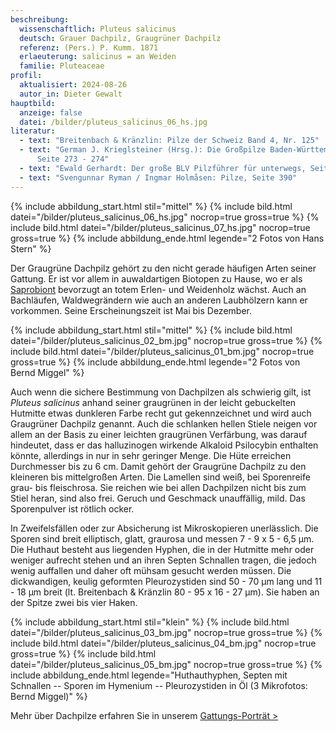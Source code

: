 ```yaml
---
beschreibung:
  wissenschaftlich: Pluteus salicinus
  deutsch: Grauer Dachpilz, Graugrüner Dachpilz
  referenz: (Pers.) P. Kumm. 1871
  erlaeuterung: salicinus = an Weiden
  familie: Pluteaceae
profil:
  aktualisiert: 2024-08-26
  autor_in: Dieter Gewalt
hauptbild:
  anzeige: false
  datei: /bilder/pluteus_salicinus_06_hs.jpg
literatur:
  - text: "Breitenbach & Kränzlin: Pilze der Schweiz Band 4, Nr. 125"
  - text: "German J. Krieglsteiner (Hrsg.): Die Großpilze Baden-Württembergs Band 4,
      Seite 273 - 274"
  - text: "Ewald Gerhardt: Der große BLV Pilzführer für unterwegs, Seite 56"
  - text: "Svengunnar Ryman / Ingmar Holmåsen: Pilze, Seite 390"
---
```

{% include abbildung_start.html stil="mittel" %}
{% include bild.html datei="/bilder/pluteus_salicinus_06_hs.jpg" nocrop=true gross=true %}
{% include bild.html datei="/bilder/pluteus_salicinus_07_hs.jpg" nocrop=true gross=true %}
{% include abbildung_ende.html legende="2 Fotos von Hans Stern" %}

Der Graugrüne Dachpilz gehört zu den nicht gerade häufigen Arten seiner Gattung. Er ist vor allem in auwaldartigen Biotopen zu Hause, wo er als [Saprobiont](<saprobiontisch "Glossar">) bevorzugt an totem Erlen- und Weidenholz wächst. Auch an Bachläufen, Waldwegrändern wie auch an anderen Laubhölzern kann er vorkommen. Seine Erscheinungszeit ist Mai bis Dezember.

{% include abbildung_start.html stil="mittel" %}
{% include bild.html datei="/bilder/pluteus_salicinus_02_bm.jpg" nocrop=true gross=true %}
{% include bild.html datei="/bilder/pluteus_salicinus_01_bm.jpg" nocrop=true gross=true %}
{% include abbildung_ende.html legende="2 Fotos von Bernd Miggel" %}

Auch wenn die sichere Bestimmung von Dachpilzen als schwierig gilt, ist *Pluteus salicinus* anhand seiner graugrünen in der leicht gebuckelten Hutmitte etwas dunkleren Farbe recht gut gekennzeichnet und wird auch Graugrüner Dachpilz genannt. Auch die schlanken hellen Stiele neigen vor allem an der Basis zu einer leichten graugrünen Verfärbung, was darauf hindeutet, dass er das halluzinogen wirkende Alkaloid Psilocybin enthalten könnte, allerdings in nur in sehr geringer Menge. Die Hüte erreichen Durchmesser bis zu 6 cm. Damit gehört der Graugrüne Dachpilz zu den kleineren bis mittelgroßen Arten. Die Lamellen sind weiß, bei Sporenreife grau- bis fleischrosa. Sie reichen wie bei allen Dachpilzen nicht bis zum Stiel heran, sind also frei. Geruch und Geschmack unauffällig, mild. Das Sporenpulver ist rötlich ocker.

In Zweifelsfällen oder zur Absicherung ist Mikroskopieren unerlässlich. Die Sporen sind breit elliptisch, glatt, graurosa und messen 7 - 9 x 5 - 6,5 µm. Die Huthaut besteht aus liegenden Hyphen, die in der Hutmitte mehr oder weniger aufrecht stehen und an ihren Septen Schnallen tragen, die jedoch wenig auffallen und daher oft mühsam gesucht werden müssen. Die dickwandigen, keulig geformten Pleurozystiden sind 50 - 70 µm lang und  11 - 18 µm breit (lt. Breitenbach & Kränzlin 80 - 95 x 16 - 27 µm). Sie haben an der Spitze zwei bis vier Haken.

{% include abbildung_start.html stil="klein" %}
{% include bild.html datei="/bilder/pluteus_salicinus_03_bm.jpg" nocrop=true gross=true %}
{% include bild.html datei="/bilder/pluteus_salicinus_04_bm.jpg" nocrop=true gross=true %}
{% include bild.html datei="/bilder/pluteus_salicinus_05_bm.jpg" nocrop=true gross=true %}
{% include abbildung_ende.html legende="Huthauthyphen, Septen mit Schnallen -- Sporen im Hymenium -- Pleurozystiden in Öl (3 Mikrofotos: Bernd Miggel)" %}

Mehr über Dachpilze erfahren Sie in unserem [Gattungs-Porträt >](/verwandt/dachpilze-pluteus)
